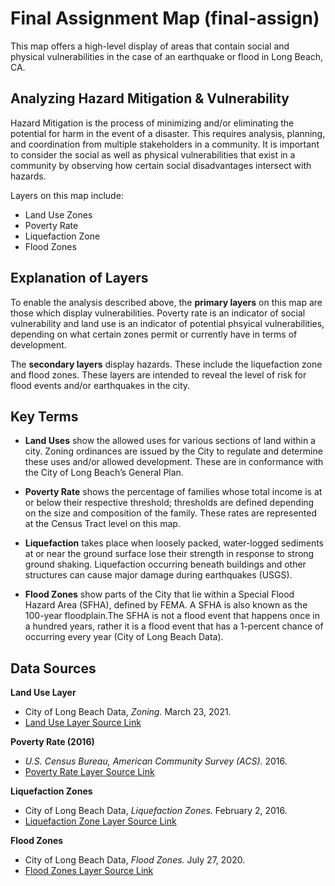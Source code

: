 # Final Assignment Map (final-assign)
This map offers a high-level display of areas that contain social and physical vulnerabilities in the case of an earthquake or flood in Long Beach, CA.

## Analyzing Hazard Mitigation & Vulnerability 
Hazard Mitigation is the process of minimizing and/or eliminating the potential for harm in the event of a disaster. This requires analysis, planning, and coordination from multiple stakeholders in a community. It is important to consider the social as well as physical vulnerabilities that exist in a community by observing how certain social disadvantages intersect with hazards. 

Layers on this map include: 
* Land Use Zones
* Poverty Rate
* Liquefaction Zone
* Flood Zones 

## Explanation of Layers 
To enable the analysis described above, the **primary layers** on this map are those which display vulnerabilities. Poverty rate is an indicator of social vulnerability and land use is an indicator of potential phsyical vulnerabilities, depending on what certain zones permit or currently have in terms of development.  

The **secondary layers** display hazards. These include the liquefaction zone and flood zones. These layers are intended to reveal the level of risk for flood events and/or earthquakes in the city.

## Key Terms 

* **Land Uses** show the allowed uses for various sections of land within a city. Zoning ordinances are issued by the City to regulate and determine these uses and/or allowed development. These are in conformance with the City of Long Beach’s General Plan.

* **Poverty Rate** shows the percentage of families whose total income is at or below their respective threshold; thresholds are defined depending on the size and composition of the family. These rates are represented at the Census Tract level on this map.

* **Liquefaction** takes place when loosely packed, water-logged sediments at or near the ground surface lose their strength in response to strong ground shaking. Liquefaction occurring beneath buildings and other structures can cause major damage during earthquakes (USGS).

* **Flood Zones** show parts of the City that lie within a Special Flood Hazard Area (SFHA), defined by FEMA. A SFHA is also known as the 100-year floodplain.The SFHA is not a flood event that happens once in a hundred years, rather it is a flood event that has a 1-percent chance of occurring every year (City of Long Beach Data). 

## Data Sources

**Land Use Layer**
* City of Long Beach Data, _Zoning._ March 23, 2021. 
* [Land Use Layer Source Link](https://datalb.longbeach.gov/datasets/429114cf9e314736b41703c117a4614e_0?page=13 "Land Use Layer Source Link")

**Poverty Rate (2016)**
* _U.S. Census Bureau, American Community Survey (ACS)._ 2016.
* [Poverty Rate Layer Source Link](https://datalb.longbeach.gov/datasets/0cb553417e514b5d87d391ec3b751e2f_0 "Poverty Rate Source Link")

**Liquefaction Zones**
* City of Long Beach Data, _Liquefaction Zones._ February 2, 2016. 
* [Liquefaction Zone Layer Source Link](https://geohub.lacity.org/datasets/4842ad85584c430481246852280257c2_9 "Liquefaction Zone Layer Source Link")

**Flood Zones** 
* City of Long Beach Data, _Flood Zones._ July 27, 2020. 
* [Flood Zones Layer Source Link](https://datalb.longbeach.gov/datasets/3aff2dbcf9bc43ba97a3bf5aa90d82ae_7 "Flood Zones Layer Source Link")


